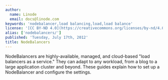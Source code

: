 ```yaml
---
author:
  name: Linode
  email: docs@linode.com
keywords: 'nodebalancer,load balancing,load,load balance'
license: '[CC BY-ND 4.0](https://creativecommons.org/licenses/by-nd/4.0)'
alias: ['nodebalancers/']
published: 'Tuesday, July 17th, 2012'
title: NodeBalancers
---
```


NodeBalancers are highly-available, managed, and cloud-based "load balancers as a service." They can adapt to any workload, from a blog to a large application cluster and beyond. These guides explain how to set up a NodeBalancer and configure the settings.
